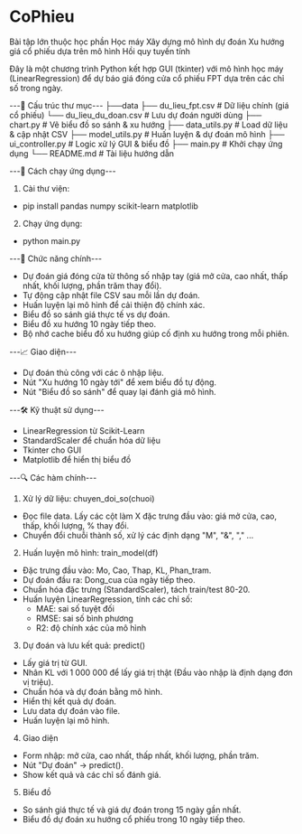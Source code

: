 # CoPhieu
Bài tập lớn thuộc học phần Học máy
Xây dựng mô hình dự đoán Xu hướng giá cổ phiếu dựa trên mô hình Hồi quy tuyến tính

Đây là một chương trình Python kết hợp GUI (tkinter) với mô hình học máy (LinearRegression) để dự báo giá đóng cửa cổ phiếu FPT dựa trên các chỉ số trong ngày.

---📁 Cấu trúc thư mục---
├──data
  ├── du_lieu_fpt.csv       # Dữ liệu chính (giá cổ phiếu)
  └── du_lieu_du_doan.csv   # Lưu dự đoán người dùng
├── chart.py              # Vẽ biểu đồ so sánh & xu hướng
├── data_utils.py         # Load dữ liệu & cập nhật CSV
├── model_utils.py        # Huấn luyện & dự đoán mô hình
├── ui_controller.py      # Logic xử lý GUI & biểu đồ
├── main.py               # Khởi chạy ứng dụng
└── README.md             # Tài liệu hướng dẫn

---🚀 Cách chạy ứng dụng---
1. Cài thư viện:
  - pip install pandas numpy scikit-learn matplotlib
2. Chạy ứng dụng:
  - python main.py

---🧠 Chức năng chính---
  - Dự đoán giá đóng cửa từ thông số nhập tay (giá mở cửa, cao nhất, thấp nhất, khối lượng, phần trăm thay đổi).
  - Tự động cập nhật file CSV sau mỗi lần dự đoán.
  - Huấn luyện lại mô hình để cải thiện độ chính xác.
  - Biểu đồ so sánh giá thực tế vs dự đoán.
  - Biểu đồ xu hướng 10 ngày tiếp theo.
  - Bộ nhớ cache biểu đồ xu hướng giúp cố định xu hướng trong mỗi phiên.

---📈 Giao diện---
  - Dự đoán thủ công với các ô nhập liệu.
  - Nút "Xu hướng 10 ngày tới" để xem biểu đồ tự động.
  - Nút "Biểu đồ so sánh" để quay lại đánh giá mô hình.

---🛠 Kỹ thuật sử dụng---
- LinearRegression từ Scikit-Learn
- StandardScaler để chuẩn hóa dữ liệu
- Tkinter cho GUI
- Matplotlib để hiển thị biểu đồ


---🔍 Các hàm chính---
1. Xử lý dữ liệu: chuyen_doi_so(chuoi)
  - Đọc file data. Lấy các cột làm X đặc trưng đầu vào: giá mở cửa, cao, thấp, khối lượng, % thay đổi.
  - Chuyển đổi chuỗi thành số, xử lý các định dạng "M", "&", "," ...
2. Huấn luyện mô hình: train_model(df)
  - Đặc trưng đầu vào: Mo, Cao, Thap, KL, Phan_tram.
  - Dự đoán đầu ra: Dong_cua của ngày tiếp theo.
  - Chuẩn hóa đặc trưng (StandardScaler), tách train/test 80-20.
  - Huấn luyện LinearRegression, tính các chỉ số:
    + MAE: sai số tuyệt đối
    + RMSE: sai số bình phương
    + R2: độ chính xác của mô hình
3. Dự đoán và lưu kết quả: predict()
  - Lấy giá trị từ GUI.
  - Nhân KL với 1 000 000 để lấy giá trị thật (Đầu vào nhập là định dạng đơn vị triệu).
  - Chuẩn hóa và dự đoán bằng mô hình.
  - Hiển thị kết quả dự đoán.
  - Lưu data dự đoán vào file.
  - Huấn luyện lại mô hình.
4. Giao diện
  - Form nhập: mở cửa, cao nhất, thấp nhất, khối lượng, phần trăm.
  - Nút "Dự đoán" -> predict().
  - Show kết quả và các chỉ số đánh giá.
5. Biểu đồ
  - So sánh giá thực tế và giá dự đoán trong 15 ngày gần nhất.
  - Biểu đồ dự đoán xu hướng cổ phiếu trong 10 ngày tiếp theo.
